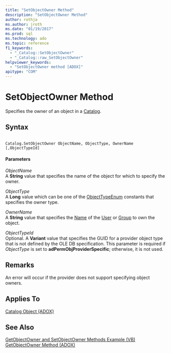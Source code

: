 ```yaml
---
title: "SetObjectOwner Method"
description: "SetObjectOwner Method"
author: rothja
ms.author: jroth
ms.date: "01/19/2017"
ms.prod: sql
ms.technology: ado
ms.topic: reference
f1_keywords:
  - "_Catalog::SetObjectOwner"
  - "_Catalog::raw_SetObjectOwner"
helpviewer_keywords:
  - "SetObjectOwner method [ADOX]"
apitype: "COM"
---
```

# SetObjectOwner Method
Specifies the owner of an object in a [Catalog](./catalog-object-adox.md).  
  
## Syntax  
  
```  
  
Catalog.SetObjectOwner ObjectName, ObjectType, OwnerName [,ObjectTypeId]  
```  
  
#### Parameters  
 *ObjectName*  
 A **String** value that specifies the name of the object for which to specify the owner.  
  
 *ObjectType*  
 A **Long** value which can be one of the [ObjectTypeEnum](./objecttypeenum.md) constants that specifies the owner type.  
  
 *OwnerName*  
 A **String** value that specifies the [Name](./name-property-adox.md) of the [User](./user-object-adox.md) or [Group](./group-object-adox.md) to own the object.  
  
 *ObjectTypeId*  
 Optional. A **Variant** value that specifies the GUID for a provider object type that is not defined by the OLE DB specification. This parameter is required if *ObjectType* is set to **adPermObjProviderSpecific**; otherwise, it is not used.  
  
## Remarks  
 An error will occur if the provider does not support specifying object owners.  
  
## Applies To  
 [Catalog Object (ADOX)](./catalog-object-adox.md)  
  
## See Also  
 [GetObjectOwner and SetObjectOwner Methods Example (VB)](./getobjectowner-and-setobjectowner-methods-example-vb.md)   
 [GetObjectOwner Method (ADOX)](./getobjectowner-method-adox.md)